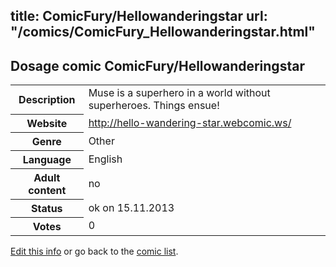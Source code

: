 title: ComicFury/Hellowanderingstar
url: "/comics/ComicFury_Hellowanderingstar.html"
---
Dosage comic ComicFury/Hellowanderingstar
-----------------------------------------

<p id="msg"></p>
<script type="text/javascript">
if (window.location.search === '?edit_info_mail=sent_ok') {
  var elem = document.getElementById("msg");
  elem.innerHTML = 'Edited information sucessfully sent for review, which is usually done daily. Thanks!';
  elem.className = 'ok';
}
</script>
<table class="comicinfo">
<tr>
<th>Description</th><td>Muse is a superhero in a world without superheroes. Things ensue!</td>
</tr>
<tr>
<th>Website</th><td><a href="http://hello-wandering-star.webcomic.ws/">http://hello-wandering-star.webcomic.ws/</a></td>
</tr>
<tr>
<th>Genre</th><td>Other</td>
</tr>
<tr>
<th>Language</th><td>English</td>
</tr>
<tr>
<th>Adult content</th><td>no</td>
</tr>
<tr>
<th>Status</th><td>ok on 15.11.2013</td>
</tr>
<tr>
<th>Votes</th><td>0</td>
</tr>
</table>

[Edit this info](ComicFury_Hellowanderingstar_edit.html) or go back to the [comic list](../comic-index.html).
